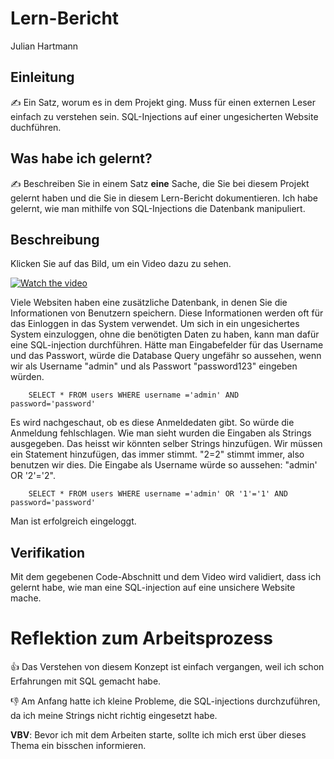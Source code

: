 # Lern-Bericht
Julian Hartmann

## Einleitung

✍️ Ein Satz, worum es in dem Projekt ging. Muss für einen externen Leser einfach zu verstehen sein.
SQL-Injections auf einer ungesicherten Website duchführen.

## Was habe ich gelernt?

✍️ Beschreiben Sie in einem Satz **eine** Sache, die Sie bei diesem Projekt gelernt haben und die Sie in diesem Lern-Bericht dokumentieren.
Ich habe gelernt, wie man mithilfe von SQL-Injections die Datenbank manipuliert.

## Beschreibung

Klicken Sie auf das Bild, um ein Video dazu zu sehen.

[![Watch the video](https://img.youtube.com/vi/FarGpSSHgL8/sddefault.jpg)](https://www.youtube.com/watch?v=FarGpSSHgL8)

Viele Websiten haben eine zusätzliche Datenbank, in denen Sie die Informationen von Benutzern speichern. Diese Informationen werden oft für das Einloggen in das System verwendet. Um sich in ein ungesichertes System einzuloggen, ohne die benötigten Daten zu haben, kann man dafür eine SQL-injection durchführen. Hätte man Eingabefelder für das Username und das Passwort, würde die Database Query ungefähr so aussehen, wenn wir als Username "admin" und als Passwort "password123" eingeben würden.

```
    SELECT * FROM users WHERE username ='admin' AND password='password'
```
Es wird nachgeschaut, ob es diese Anmeldedaten gibt. So würde die Anmeldung fehlschlagen. Wie man sieht wurden die Eingaben als Strings ausgegeben. Das heisst wir könnten selber Strings hinzufügen. Wir müssen ein Statement hinzufügen, das immer stimmt. "2=2" stimmt immer, also benutzen wir dies. Die Eingabe als Username würde so aussehen: "admin' OR '2'='2".

```
    SELECT * FROM users WHERE username ='admin' OR '1'='1' AND password='password'
```
Man ist erfolgreich eingeloggt.

## Verifikation

Mit dem gegebenen Code-Abschnitt und dem Video wird validiert, dass ich gelernt habe, wie man eine SQL-injection auf eine unsichere Website mache.

# Reflektion zum Arbeitsprozess

👍 Das Verstehen von diesem Konzept ist einfach vergangen, weil ich schon Erfahrungen mit SQL gemacht habe.

👎 Am Anfang hatte ich kleine Probleme, die SQL-injections durchzuführen, da ich meine Strings nicht richtig eingesetzt habe.

**VBV**: Bevor ich mit dem Arbeiten starte, sollte ich mich erst über dieses Thema ein bisschen informieren.
